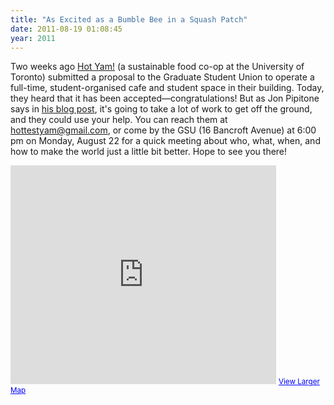 ```yaml
---
title: "As Excited as a Bumble Bee in a Squash Patch"
date: 2011-08-19 01:08:45
year: 2011
---
```

Two weeks ago <a href="http://hotyam.ca/">Hot Yam!</a> (a sustainable food co-op at the University of Toronto) submitted a proposal to the Graduate Student Union to operate a full-time, student-organised cafe and student space in their building.  Today, they heard that it has been accepted&mdash;congratulations! But as Jon Pipitone says in <a href="http://hotyam.ca/post/9088244770/hot-yam-all-the-time">his blog post</a>, it's going to take a lot of work to get off the ground, and they could use your help. You can reach them at <a href="mail:hottestyam@gmail.com">hottestyam@gmail.com</a>, or come by the GSU (16 Bancroft Avenue) at 6:00 pm on Monday, August 22 for a quick meeting about who, what, when, and how to make the world just a little bit better. Hope to see you there!
<iframe src="http://maps.google.ca/maps?oe=utf-8&amp;client=firefox-a&amp;ie=UTF8&amp;q=graduate+student+union+toronto&amp;fb=1&amp;gl=ca&amp;hq=graduate+student+union&amp;hnear=0x89d4cb90d7c63ba5:0x323555502ab4c477,Toronto,+ON&amp;cid=0,0,547235368943574183&amp;ll=43.660654,-79.400272&amp;spn=0.006295,0.006295&amp;vpsrc=0&amp;iwloc=A&amp;output=embed" frameborder="0" marginwidth="0" marginheight="0" scrolling="no" width="425" height="350"></iframe>
<small><a style="color: #0000ff; text-align: left;" href="http://maps.google.ca/maps?oe=utf-8&amp;client=firefox-a&amp;ie=UTF8&amp;q=graduate+student+union+toronto&amp;fb=1&amp;gl=ca&amp;hq=graduate+student+union&amp;hnear=0x89d4cb90d7c63ba5:0x323555502ab4c477,Toronto,+ON&amp;cid=0,0,547235368943574183&amp;ll=43.660654,-79.400272&amp;spn=0.006295,0.006295&amp;vpsrc=0&amp;iwloc=A&amp;source=embed">View Larger Map</a></small>
